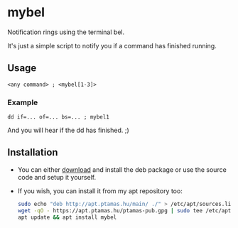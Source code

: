 # mybel
Notification rings using the terminal bel.

It's just a simple script to notify you if a command has finished running.

## Usage
`<any command> ; <mybel[1-3]>`

### Example
`dd if=... of=... bs=... ; mybel1`

And you will hear if the dd has finished. ;)

## Installation
- You can either [download](https://github.com/tamas646/mybel/raw/main/mybel_1.0.0_all.deb) and install the deb package or use the source code and setup it yourself.

- If you wish, you can install it from my apt repository too:

  ```sh
  sudo echo "deb http://apt.ptamas.hu/main/ ./" > /etc/apt/sources.list.d/apt.ptamas.list
  wget -qO - https://apt.ptamas.hu/ptamas-pub.gpg | sudo tee /etc/apt/trusted.gpg.d/ptamas-pub.gpg > /dev/null
  apt update && apt install mybel
  ```
